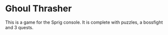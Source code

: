 # Ghoul Thrasher
This is a game for the Sprig console. It is complete with puzzles, a bossfight and 3 quests.
